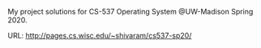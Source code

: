 My project solutions for CS-537 Operating System @UW-Madison Spring 2020.

URL: http://pages.cs.wisc.edu/~shivaram/cs537-sp20/
